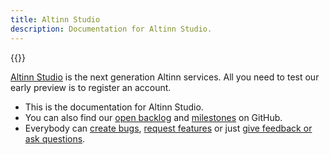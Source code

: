 ```yaml
---
title: Altinn Studio
description: Documentation for Altinn Studio.
---
```


{{<docs-logo>}}

[Altinn Studio] is the next generation Altinn services. All you need to test our early preview is to register an account.

- This is the documentation for Altinn Studio. 
- You can also find our [open backlog] and [milestones] on GitHub.
- Everybody can [create bugs], [request features] or just [give feedback or ask questions].


[Altinn Studio]: https://altinn.studio
[open backlog]: https://github.com/altinn/altinn-studio/issues/
[milestones]: https://github.com/altinn/altinn-studio/milestones?direction=asc&sort=due_date&state=open
[create bugs]: https://github.com/Altinn/altinn-studio/issues/new?template=bug_report.md
[request features]: https://github.com/Altinn/altinn-studio/issues/new?template=feature_request.md
[give feedback or ask questions]: https://github.com/Altinn/altinn-studio/issues/new
[GitHub]: https://github.com/altinn/altinn-studio
